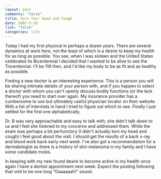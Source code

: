```yaml
--- 
layout: post
comments: "false"
title: Turn Your Head and Cough
date: 2007-5-10
link: "false"
categories: life
---
```

Today I had my first physical in perhaps a dozen years.  There are several dynamics at work here, not the least of which is a desire to keep my health for as long as possible.  You see, when I was sixteen and the United States celebrated its Bicentennial I decided that I wanted to be alive to see the Tricentennial.  I'll be 116 then, and I'd like my body to be as fit and as healthy as possible.

Finding a new doctor is an interesting experience.  This is a person you will be sharing intimate details of your person with, and if you happen to select a doctor with whom you can't openly discuss bodily functions (or the lack thereof) you need to start over again.  My insurance provider has a cumbersome to use but ultimately useful physician locator on their website.  With a list of internists in hand I tried to figure out which to see.  Finally I just settled for the first one alphabetically.

Dr. B was very approachable and easy to talk with; she didn't talk down to us and I feel she listened to my concerns and addressed them.  While the exam was perhaps a bit perfunctory (I didn't actually turn my head and cough) I feel good about the visit.  I should get the results of a back x-ray and blood work back early next week.  I've also got a recommendation for a dermatologist as there is a history of skin melanoma in my family and I have some candidate moles.

In keeping with my new found desire to become active in my health once again I have a dentist appointment next week.  Expect the posting following that visit to be one long "Gaaaaaah!" sound.
